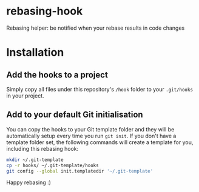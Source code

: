 # rebasing-hook
Rebasing helper: be notified when your rebase results in code changes

# Installation

## Add the hooks to a project

Simply copy all files under this repository's `/hook` folder to your `.git/hooks`
in your project.

## Add to your default Git initialisation

You can copy the hooks to your Git template folder and they will be automatically
setup every time you run `git init`. If you don't have a template folder set, the
following commands will create a template for you, including this rebasing hook:

```bash
mkdir ~/.git-template
cp -r hooks/ ~/.git-template/hooks
git config --global init.templatedir '~/.git-template'
```


Happy rebasing :)

